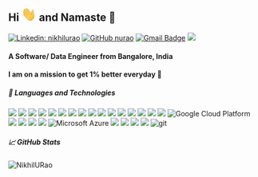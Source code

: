 ### <h2> Hi <img src="https://raw.githubusercontent.com/NikhilURao/NikhilURao/master/assets/wave.gif" width="30px"> and Namaste &#128591; </h2>
[![Linkedin: nikhilurao](https://img.shields.io/badge/-nikhilurao-blue?style=flat-square&logo=Linkedin&logoColor=white&link=https://www.linkedin.com/in/nikhilurao/)](https://www.linkedin.com/in/nikhilurao/) 
[![GitHub nurao](https://img.shields.io/github/followers/NikhilURao?label=follow&style=social)](https://github.com/NikhilURao)
[![Gmail Badge](https://img.shields.io/badge/-gmail-c14438?style=flat-square&logo=Gmail&logoColor=ffffff)](mailto:nikhilurao@gmail.com)
![](https://visitor-badge.glitch.me/badge?page_id=NikhilURao.NikhilURao)
#### A Software/ Data Engineer from Bangalore, India 
#### I am on a mission to get 1% better everyday 🌱

##### 🔧 Languages and Technologies
![](https://img.shields.io/badge/Code-Java-informational?style=flat&logo=java&logoColor=white&color=2bbc8a)
![](https://img.shields.io/badge/Code-Scala-informational?style=flat&logo=scala&logoColor=white&color=2bbc8a)
![](https://img.shields.io/badge/Shell-Bash-informational?style=flat&logo=gnu-bash&logoColor=white&color=2bbc8a)
![](https://img.shields.io/badge/DB-SQL-informational?style=flat&logo=mysql&logoColor=white&color=2bbc8a)
![](https://img.shields.io/badge/DB-Hive-informational?style=flat&logo=hive&logoColor=white&color=2bbc8a)
![](https://img.shields.io/badge/DB-PostgreSQL-informational?style=flat&logo=postgresql&logoColor=white&color=2bbc8a)
![](https://img.shields.io/badge/DB-MongoDB-informational?style=flat&logo=mongodb&logoColor=white&color=2bbc8a)
![](https://img.shields.io/badge/OS-Linux-informational?style=flat&logo=linux&logoColor=white&color=2bbc8a)
![](https://img.shields.io/badge/Framework-Hadoop-informational?style=flat&logo=apache&logoColor=white&color=2bbc8a)
![](https://img.shields.io/badge/Framework-Spark-informational?style=flat&logo=apache&logoColor=white&color=2bbc8a)
![](https://img.shields.io/badge/Framework-Kafka-informational?style=flat&logo=apache&logoColor=white&color=2bbc8a)
![](https://img.shields.io/badge/Framework-Beam-informational?style=flat&logo=apache&logoColor=white&color=2bbc8a)
![](https://img.shields.io/badge/Framework-Zookeeper-informational?style=flat&logo=apache&logoColor=white&color=2bbc8a)
![](https://img.shields.io/badge/Framework-Nifi-informational?style=flat&logo=apache&logoColor=white&color=2bbc8a)
![](https://img.shields.io/badge/Scheduler-Airflow-informational?style=flat&logo=apache&logoColor=white&color=2bbc8a)
![](https://img.shields.io/badge/Scheduler-Oozie-informational?style=flat&logo=apache&logoColor=white&color=2bbc8a)
<img alt="Google Cloud Platform" src="https://img.shields.io/badge/-Google_Cloud_Platform-1a73e8?style=flat&logo=google-cloud&logoColor=white" />
![](https://img.shields.io/badge/Cloud-Dataflow-informational?style=flat&logo=googlecloud&logoColor=white&color=0492c2)
![](https://img.shields.io/badge/Cloud-Dataproc-informational?style=flat&logo=googlecloud&logoColor=white&color=0492c2)
![](https://img.shields.io/badge/Cloud-Pub/Sub-informational?style=flat&logo=googlecloud&logoColor=white&color=0492c2)
![](https://img.shields.io/badge/Cloud-BigQuery-informational?style=flat&logo=googlecloud&logoColor=white&color=0492c2)
<img alt="Microsoft Azure" src="https://img.shields.io/badge/microsoft%20azure-0089D6?style=flat&logo=microsoft-azure&logoColor=white" />
![](https://img.shields.io/badge/Cloud-DataFactory-informational?style=flat&logo=microsoftazure&logoColor=white&color=0492c2)
![](https://img.shields.io/badge/Cloud-HDInsight-informational?style=flat&logo=microsoftazure&logoColor=white&color=0492c2)
![](https://img.shields.io/badge/Cloud-AzureDatabricks-informational?style=flat&logo=microsoftazure&logoColor=white&color=0492c2)
![](https://img.shields.io/badge/Editor-IntelliJ_IDEA-informational?style=flat&logo=intellij-idea&logoColor=white&color=0492c2)
<img alt="git" src="https://img.shields.io/badge/-Git-F05032?style=flat-square&logo=git&logoColor=white" />

##### &#x1f4c8; GitHub Stats
<p align="left"> <img src="https://github-readme-stats.vercel.app/api?username=NikhilURao&show_icons=true&theme=gotham" alt="NikhilURao" />
<!--
**NikhilURao/NikhilURao** is a ✨ _special_ ✨ repository because its `README.md` (this file) appears on your GitHub profile.

Here are some ideas to get you started:

- 🔭 I’m currently working on ...
- 🌱 I’m currently learning ...
- 👯 I’m looking to collaborate on ...
- 🤔 I’m looking for help with ...
- 💬 Ask me about ...
- 📫 How to reach me: ...
- 😄 Pronouns: ...
- ⚡ Fun fact: ...
-->
